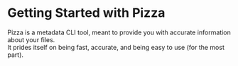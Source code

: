 # Getting Started with Pizza

Pizza is a metadata CLI tool, meant to provide you with accurate information about your files.  
It prides itself on being fast, accurate, and being easy to use (for the most part).
